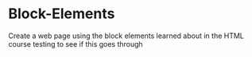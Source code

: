 # Block-Elements
Create a web page using the block elements learned about in the HTML course
testing to see if this goes through